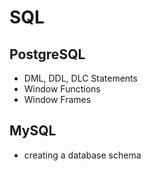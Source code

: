 # SQL

## PostgreSQL
- DML, DDL, DLC Statements
- Window Functions
- Window Frames

## MySQL
- creating a database schema
